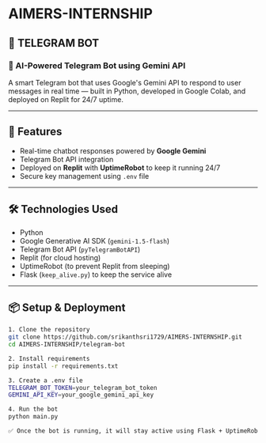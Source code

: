 # AIMERS-INTERNSHIP

## 📌 TELEGRAM BOT

### 🤖 AI-Powered Telegram Bot using Gemini API

A smart Telegram bot that uses Google's Gemini API to respond to user messages in real time — built in Python, developed in Google Colab, and deployed on Replit for 24/7 uptime.

---

## 🚀 Features

- Real-time chatbot responses powered by **Google Gemini**
- Telegram Bot API integration
- Deployed on **Replit** with **UptimeRobot** to keep it running 24/7
- Secure key management using `.env` file

---

## 🛠️ Technologies Used

- Python
- Google Generative AI SDK (`gemini-1.5-flash`)
- Telegram Bot API (`pyTelegramBotAPI`)
- Replit (for cloud hosting)
- UptimeRobot (to prevent Replit from sleeping)
- Flask (`keep_alive.py`) to keep the service alive

---

## 📦 Setup & Deployment

```bash
1. Clone the repository
git clone https://github.com/srikanthsri1729/AIMERS-INTERNSHIP.git
cd AIMERS-INTERNSHIP/telegram-bot

2. Install requirements
pip install -r requirements.txt

3. Create a .env file
TELEGRAM_BOT_TOKEN=your_telegram_bot_token
GEMINI_API_KEY=your_google_gemini_api_key

4. Run the bot
python main.py

✅ Once the bot is running, it will stay active using Flask + UptimeRobot (if hosted on Replit). You can start chatting with it through Telegram!
